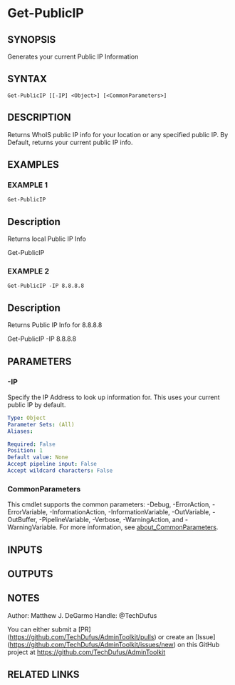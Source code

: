 # Get-PublicIP

## SYNOPSIS
Generates your current Public IP Information

## SYNTAX

```
Get-PublicIP [[-IP] <Object>] [<CommonParameters>]
```

## DESCRIPTION
Returns WhoIS public IP info for your location or any specified public IP.
By Default, returns your current public IP info.

## EXAMPLES

### EXAMPLE 1
```
Get-PublicIP
```

Description
-----------
Returns local Public IP Info

Get-PublicIP

### EXAMPLE 2
```
Get-PublicIP -IP 8.8.8.8
```

Description
-----------
Returns Public IP Info for 8.8.8.8

Get-PublicIP -IP 8.8.8.8

## PARAMETERS

### -IP
Specify the IP Address to look up information for.
This uses your current public IP by default.

```yaml
Type: Object
Parameter Sets: (All)
Aliases:

Required: False
Position: 1
Default value: None
Accept pipeline input: False
Accept wildcard characters: False
```

### CommonParameters
This cmdlet supports the common parameters: -Debug, -ErrorAction, -ErrorVariable, -InformationAction, -InformationVariable, -OutVariable, -OutBuffer, -PipelineVariable, -Verbose, -WarningAction, and -WarningVariable. For more information, see [about_CommonParameters](http://go.microsoft.com/fwlink/?LinkID=113216).

## INPUTS

## OUTPUTS

## NOTES
Author: Matthew J.
DeGarmo
Handle: @TechDufus

You can either submit a \[PR\](https://github.com/TechDufus/AdminToolkit/pulls)
    or create an \[Issue\](https://github.com/TechDufus/AdminToolkit/issues/new)
    on this GitHub project at https://github.com/TechDufus/AdminToolkit

## RELATED LINKS
